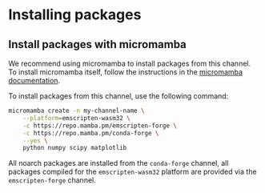 # Installing packages

## Install packages with micromamba
We recommend using micromamba to install packages from this channel.
To install micromamba itself, follow the instructions in the [micromamba documentation](https://mamba.readthedocs.io/en/latest/installation/micromamba-installation.html#micromamba-installation).

To install packages from this channel, use the following command:

```bash
micromamba create -n my-channel-name \
    --platform=emscripten-wasm32 \
    -c https://repo.mamba.pm/emscripten-forge \
    -c https://repo.mamba.pm/conda-forge \
    --yes \
    python numpy scipy matplotlib
```

All noarch packages are installed from the `conda-forge` channel, all packages compiled for the `emscripten-wasm32` platform are provided via the `emscripten-forge` channel.
